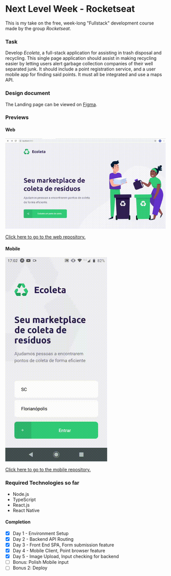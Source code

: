 # Next Level Week - Rocketseat

This is my take on the free, week-long "Fullstack" development course made by the group _Rocketseat_.

### Task

Develop _Ecoleta_, a full-stack application for assisting in trash disposal and recycling. This single page application should assist in making recycling easier by letting users alert garbage collection companies of their well separated junk. It should include a point registration service, and a user mobile app for finding said points. It must all be integrated and use a maps API.

### Design document

The Landing page can be viewed on [Figma](https://www.figma.com/file/9TlOcj6l7D05fZhU12xWT3/Ecoleta-(Booster)?node-id=0%3A1).

### Previews

#### Web

![static](./aulas/web/docs/preview/web_preview.gif)

[Click here to go to the web repository.](./aulas/web)

#### Mobile

![static](./aulas/mobile/docs/preview/mobile_preview.gif)

[Click here to go to the mobile repository.](./aulas/mobile)

### Required Technologies so far

- Node.js
- TypeScript
- React.js
- React Native

#### Completion

- [x] Day 1 - Environment Setup 
- [x] Day 2 - Backend API Routing
- [x] Day 3 - Front End SPA, Form submission feature
- [x] Day 4 - Mobile Client, Point browser feature
- [x] Day 5 - Image Upload, Input checking for backend
- [ ] Bonus: Polish Mobile input
- [ ] Bonus 2: Deploy
